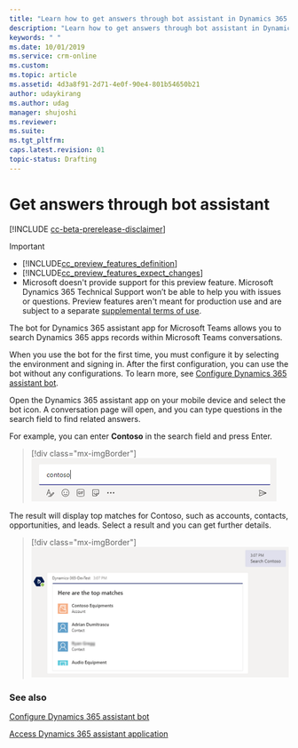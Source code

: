 ```yaml
---
title: "Learn how to get answers through bot assistant in Dynamics 365 assistant app | MicrosoftDocs"
description: "Learn how to get answers through bot assistant in Dynamics 365 assistant app."
keywords: " "
ms.date: 10/01/2019
ms.service: crm-online
ms.custom: 
ms.topic: article
ms.assetid: 4d3a8f91-2d71-4e0f-90e4-801b54650b21
author: udaykirang
ms.author: udag
manager: shujoshi
ms.reviewer: 
ms.suite: 
ms.tgt_pltfrm: 
caps.latest.revision: 01
topic-status: Drafting
---
```


# Get answers through bot assistant

[!INCLUDE [cc-beta-prerelease-disclaimer](../includes/cc-beta-prerelease-disclaimer.md)]

> [!IMPORTANT]
> - [!INCLUDE[cc_preview_features_definition](../includes/cc-preview-features-definition.md)]  
> - [!INCLUDE[cc_preview_features_expect_changes](../includes/cc-preview-features-expect-changes.md)]
> - Microsoft doesn't provide support for this preview feature. Microsoft Dynamics 365 Technical Support won’t be able to help you with issues or questions. Preview features aren't meant for production use and are subject to a separate [supplemental terms of use](https://go.microsoft.com/fwlink/p/?linkid=870960).

The bot for Dynamics 365 assistant app for Microsoft Teams allows you to search Dynamics 365 apps records within Microsoft Teams conversations. 

When you use the bot for the first time, you must configure it by selecting the environment and signing in. After the first configuration, you can use the bot without any configurations. To learn more, see [Configure Dynamics 365 assistant bot](configure-dynamics-365-bot.md).

Open the Dynamics 365 assistant app on your mobile device and select the bot icon. A conversation page will open, and you can type questions in the search field to find related answers.

For example, you can enter **Contoso** in the search field and press Enter.

> [!div class="mx-imgBorder"]
> ![Search using bot](media/si-teams-app-bot-search.png "Search using bot")

The result will display top matches for Contoso, such as accounts, contacts, opportunities, and leads. Select a result and you can get further details.

> [!div class="mx-imgBorder"]
> ![Results of the search](media/si-teams-app-bot-search-results.png "Results of the search")

### See also

[Configure Dynamics 365 assistant bot](configure-dynamics-365-bot.md)

[Access Dynamics 365 assistant application](access-assistant-application-teams.md)
